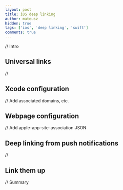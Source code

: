 ```yaml
---
layout: post
title: iOS deep linking
author: mateusz
hidden: true
tags: ['ios', 'deep linking', 'swift']
comments: true
---
```


// Intro

## Universal links

//

## Xcode configuration

// Add associated domains, etc.

## Webpage configuration

// Add apple-app-site-association JSON

## Deep linking from push notifications

// 

## Link them up

// Summary
